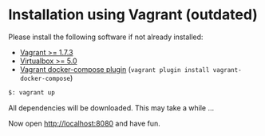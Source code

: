 # Installation using Vagrant (outdated)
Please install the following software if not already installed:

* [Vagrant >= 1.7.3](http://www.vagrantup.com/downloads.html)
* [Virtualbox >= 5.0](https://www.virtualbox.org/wiki/Downloads)
* [Vagrant docker-compose plugin](https://github.com/leighmcculloch/vagrant-docker-compose) (`vagrant plugin install vagrant-docker-compose`)

```bash
$: vagrant up
```

All dependencies will be downloaded. This may take a while ...

Now open [http://localhost:8080](http://localhost:8080/) and have fun.